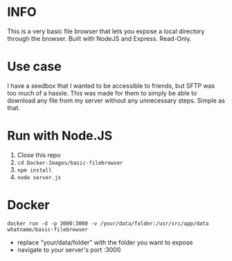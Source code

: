 
# INFO
This is a very basic file browser that lets you expose a local directory through the browser. Built with NodeJS and Express. Read-Only.

# Use case
I have a seedbox that I wanted to be accessible to friends, but SFTP was too much of a hassle. This was made for them to simply be able to download any file from my server without any unnecessary steps. Simple as that.

# Run with Node.JS
1. Close this repo
2. `cd Docker-Images/basic-filebrowser`
3. `npm install`
4. `node server.js`

# Docker
`docker run -d -p 3000:3000 -v /your/data/folder:/usr/src/app/data whatname/basic-filebrowser`
- replace "your/data/folder" with the folder you want to expose
- navigate to your server's port :3000
